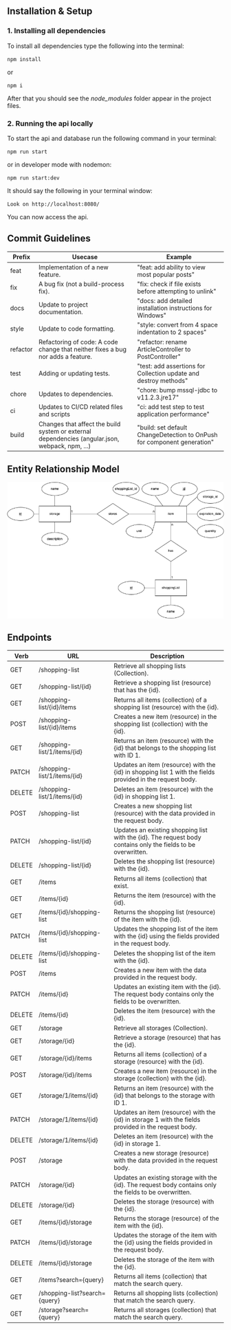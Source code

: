 ## Installation & Setup

### 1. Installing all dependencies

To install all dependencies type the following into the terminal:

```
npm install
```

or

```
npm i
```

After that you should see the _node_modules_ folder appear in the project files.

### 2. Running the api locally

To start the api and database run the following command in your terminal:

```
npm run start
```

or in developer mode with nodemon:

```
npm run start:dev
```

It should say the following in your terminal window:

```
Look on http://localhost:8080/
```

You can now access the api.

## Commit Guidelines

| Prefix   | Usecase                                                                                         | Example                                                                 |
|----------|-------------------------------------------------------------------------------------------------|-------------------------------------------------------------------------|
| feat     | Implementation of a new feature.                                                                | "feat: add ability to view most popular posts"                          |
| fix      | A bug fix (not a build-process fix).                                                            | "fix: check if file exists before attempting to unlink"                 |
| docs     | Update to project documentation.                                                                | "docs: add detailed installation instructions for Windows"              |
| style    | Update to code formatting.                                                                      | "style: convert from 4 space indentation to 2 spaces"                   |
| refactor | Refactoring of code: A code change that neither fixes a bug nor adds a feature.                 | "refactor: rename ArticleController to PostController"                  |
| test     | Adding or updating tests.                                                                       | "test: add assertions for Collection update and destroy methods"        |
| chore    | Updates to dependencies.                                                                        | "chore: bump mssql-jdbc to v11.2.3.jre17"                               |
| ci       | Updates to CI/CD related files and scripts                                                      | "ci: add test step to test application performance"                     |
| build    | Changes that affect the build system or external dependencies (angular.json, webpack, npm, ...) | "build: set default ChangeDetection to OnPush for component generation" |

## Entity Relationship Model

![ER Model SVG](docs/assets/er-model.png)

## Endpoints

| Verb   | URL                           | Description                                                                                                   |
|--------|-------------------------------|---------------------------------------------------------------------------------------------------------------|
| GET    | /shopping-list                | Retrieve all shopping lists (Collection).                                                                     |
| GET    | /shopping-list/{id}           | Retrieve a shopping list (resource) that has the {id}.                                                        |
| GET    | /shopping-list/{id}/items     | Returns all items (collection) of a shopping list (resource) with the {id}.                                   |
| POST   | /shopping-list/{id}/items     | Creates a new item (resource) in the shopping list (collection) with the {id}.                                |
| GET    | /shopping-list/1/items/{id}   | Returns an item (resource) with the {id} that belongs to the shopping list with ID 1.                         |
| PATCH  | /shopping-list/1/items/{id}   | Updates an item (resource) with the {id} in shopping list 1 with the fields provided in the request body.     |
| DELETE | /shopping-list/1/items/{id}   | Deletes an item (resource) with the {id} in shopping list 1.                                                  |
| POST   | /shopping-list                | Creates a new shopping list (resource) with the data provided in the request body.                            |
| PATCH  | /shopping-list/{id}           | Updates an existing shopping list with the {id}. The request body contains only the fields to be overwritten. |
| DELETE | /shopping-list/{id}           | Deletes the shopping list (resource) with the {id}.                                                           |
| GET    | /items                        | Returns all items (collection) that exist.                                                                    |
| GET    | /items/{id}                   | Returns the item (resource) with the {id}.                                                                    |
| GET    | /items/{id}/shopping-list     | Returns the shopping list (resource) of the item with the {id}.                                               |
| PATCH  | /items/{id}/shopping-list     | Updates the shopping list of the item with the {id} using the fields provided in the request body.            |
| DELETE | /items/{id}/shopping-list     | Deletes the shopping list of the item with the {id}.                                                          |
| POST   | /items                        | Creates a new item with the data provided in the request body.                                                |
| PATCH  | /items/{id}                   | Updates an existing item with the {id}. The request body contains only the fields to be overwritten.          |
| DELETE | /items/{id}                   | Deletes the item (resource) with the {id}.                                                                    |
| GET    | /storage                      | Retrieve all storages (Collection).                                                                           |
| GET    | /storage/{id}                 | Retrieve a storage (resource) that has the {id}.                                                              |
| GET    | /storage/{id}/items           | Returns all items (collection) of a storage (resource) with the {id}.                                         |
| POST   | /storage/{id}/items           | Creates a new item (resource) in the storage (collection) with the {id}.                                      |
| GET    | /storage/1/items/{id}         | Returns an item (resource) with the {id} that belongs to the storage with ID 1.                               |
| PATCH  | /storage/1/items/{id}         | Updates an item (resource) with the {id} in storage 1 with the fields provided in the request body.           |
| DELETE | /storage/1/items/{id}         | Deletes an item (resource) with the {id} in storage 1.                                                        |
| POST   | /storage                      | Creates a new storage (resource) with the data provided in the request body.                                  |
| PATCH  | /storage/{id}                 | Updates an existing storage with the {id}. The request body contains only the fields to be overwritten.       |
| DELETE | /storage/{id}                 | Deletes the storage (resource) with the {id}.                                                                 |
| GET    | /items/{id}/storage           | Returns the storage (resource) of the item with the {id}.                                                     |
| PATCH  | /items/{id}/storage           | Updates the storage of the item with the {id} using the fields provided in the request body.                  |
| DELETE | /items/{id}/storage           | Deletes the storage of the item with the {id}.                                                                |
| GET    | /items?search={query}         | Returns all items (collection) that match the search query.                                                   |
| GET    | /shopping-list?search={query} | Returns all shopping lists (collection) that match the search query.                                          |
| GET    | /storage?search={query}       | Returns all storages (collection) that match the search query.                                                |
